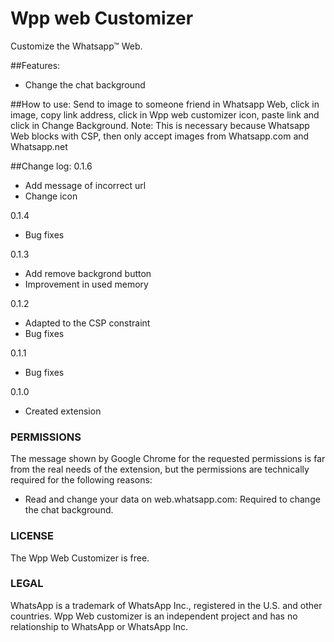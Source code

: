 # Wpp web Customizer
Customize the Whatsapp™ Web.

##Features:
- Change the chat background

##How to use:
Send to image to someone friend in Whatsapp Web, click in image, copy link address, click in Wpp web customizer icon, paste link and click in Change Background.
Note: This is necessary because Whatsapp Web blocks with CSP, then only accept images from Whatsapp.com and Whatsapp.net

##Change log:
0.1.6
- Add message of incorrect url
- Change icon

0.1.4
- Bug fixes

0.1.3
- Add remove backgrond button
- Improvement in used memory

0.1.2
- Adapted to the CSP constraint
- Bug fixes

0.1.1
- Bug fixes

0.1.0
- Created extension

### PERMISSIONS
The message shown by Google Chrome for the requested permissions is far from the real needs of the extension, but the permissions are technically required for the following reasons:

- Read and change your data on web.whatsapp.com: Required to change the chat background.

### LICENSE
The Wpp Web Customizer is free.

### LEGAL
WhatsApp is a trademark of WhatsApp Inc., registered in the U.S. and other countries. Wpp Web customizer is an independent project and has no relationship to WhatsApp or WhatsApp Inc.
